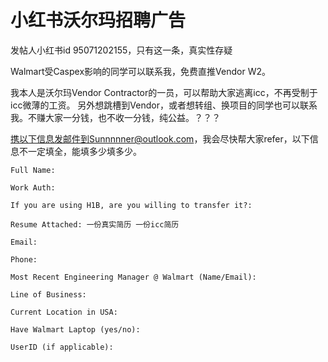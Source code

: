 
# 小红书沃尔玛招聘广告

发帖人小红书id 95071202155，只有这一条，真实性存疑

Walmart受Caspex影响的同学可以联系我，免费直推Vendor W2。
	
我本人是沃尔玛Vendor Contractor的一员，可以帮助大家逃离icc，不再受制于icc微薄的工资。
另外想跳槽到Vendor，或者想转组、换项目的同学也可以联系我。不赚大家一分钱，也不收一分钱，纯公益。？？？
	
携以下信息发邮件到Sunnnnner@outlook.com，我会尽快帮大家refer，以下信息不一定填全，能填多少填多少。
```
Full Name:
	
Work Auth:
	
If you are using H1B, are you willing to transfer it?:
	
Resume Attached: 一份真实简历 一份icc简历
	
Email:
	
Phone:
	
Most Recent Engineering Manager @ Walmart (Name/Email):
	
Line of Business:
	
Current Location in USA:
	
Have Walmart Laptop (yes/no):
	
UserID (if applicable):
```
